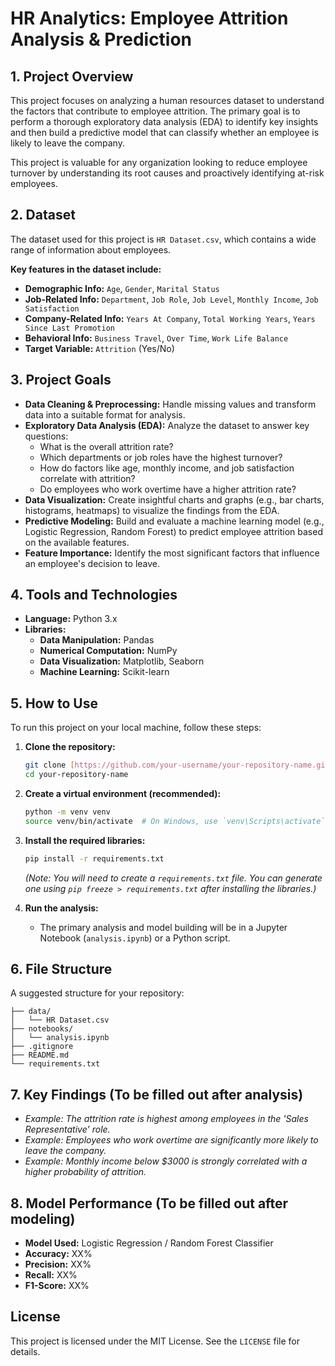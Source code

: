 # HR Analytics: Employee Attrition Analysis & Prediction

## 1. Project Overview

This project focuses on analyzing a human resources dataset to understand the factors that contribute to employee attrition. The primary goal is to perform a thorough exploratory data analysis (EDA) to identify key insights and then build a predictive model that can classify whether an employee is likely to leave the company.

This project is valuable for any organization looking to reduce employee turnover by understanding its root causes and proactively identifying at-risk employees.

## 2. Dataset

The dataset used for this project is `HR Dataset.csv`, which contains a wide range of information about employees.

**Key features in the dataset include:**

* **Demographic Info:** `Age`, `Gender`, `Marital Status`
* **Job-Related Info:** `Department`, `Job Role`, `Job Level`, `Monthly Income`, `Job Satisfaction`
* **Company-Related Info:** `Years At Company`, `Total Working Years`, `Years Since Last Promotion`
* **Behavioral Info:** `Business Travel`, `Over Time`, `Work Life Balance`
* **Target Variable:** `Attrition` (Yes/No)

## 3. Project Goals

* **Data Cleaning & Preprocessing:** Handle missing values and transform data into a suitable format for analysis.
* **Exploratory Data Analysis (EDA):** Analyze the dataset to answer key questions:
    * What is the overall attrition rate?
    * Which departments or job roles have the highest turnover?
    * How do factors like age, monthly income, and job satisfaction correlate with attrition?
    * Do employees who work overtime have a higher attrition rate?
* **Data Visualization:** Create insightful charts and graphs (e.g., bar charts, histograms, heatmaps) to visualize the findings from the EDA.
* **Predictive Modeling:** Build and evaluate a machine learning model (e.g., Logistic Regression, Random Forest) to predict employee attrition based on the available features.
* **Feature Importance:** Identify the most significant factors that influence an employee's decision to leave.

## 4. Tools and Technologies

* **Language:** Python 3.x
* **Libraries:**
    * **Data Manipulation:** Pandas
    * **Numerical Computation:** NumPy
    * **Data Visualization:** Matplotlib, Seaborn
    * **Machine Learning:** Scikit-learn

## 5. How to Use

To run this project on your local machine, follow these steps:

1.  **Clone the repository:**
    ```bash
    git clone [https://github.com/your-username/your-repository-name.git](https://github.com/your-username/your-repository-name.git)
    cd your-repository-name
    ```

2.  **Create a virtual environment (recommended):**
    ```bash
    python -m venv venv
    source venv/bin/activate  # On Windows, use `venv\Scripts\activate`
    ```

3.  **Install the required libraries:**
    ```bash
    pip install -r requirements.txt
    ```
    *(Note: You will need to create a `requirements.txt` file. You can generate one using `pip freeze > requirements.txt` after installing the libraries.)*

4.  **Run the analysis:**
    * The primary analysis and model building will be in a Jupyter Notebook (`analysis.ipynb`) or a Python script.

## 6. File Structure

A suggested structure for your repository:

```
├── data/
│   └── HR Dataset.csv
├── notebooks/
│   └── analysis.ipynb
├── .gitignore
├── README.md
└── requirements.txt
```

## 7. Key Findings (To be filled out after analysis)

* *Example: The attrition rate is highest among employees in the 'Sales Representative' role.*
* *Example: Employees who work overtime are significantly more likely to leave the company.*
* *Example: Monthly income below $3000 is strongly correlated with a higher probability of attrition.*

## 8. Model Performance (To be filled out after modeling)

* **Model Used:** Logistic Regression / Random Forest Classifier
* **Accuracy:** XX%
* **Precision:** XX%
* **Recall:** XX%
* **F1-Score:** XX%

## License

This project is licensed under the MIT License. See the `LICENSE` file for details.
